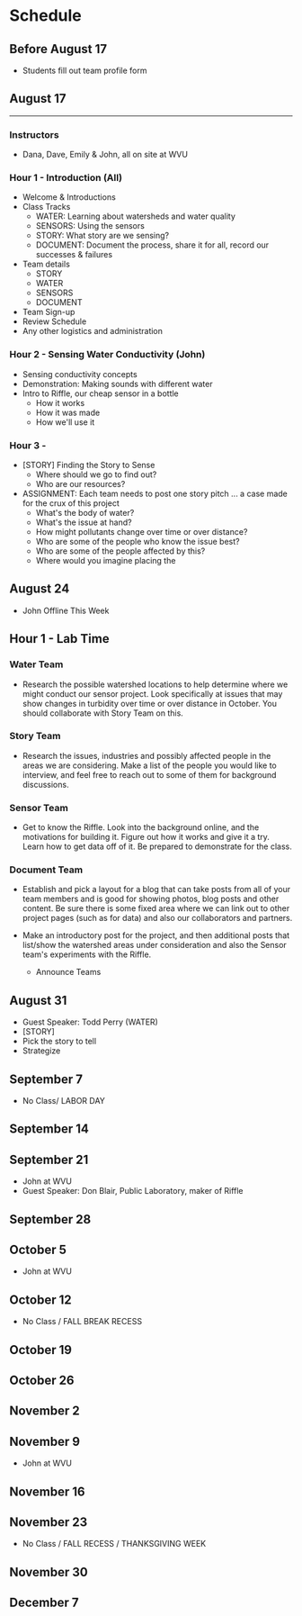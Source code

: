 # Schedule

## Before August 17
  - Students fill out team profile form

## August 17
----
### Instructors
  - Dana, Dave, Emily & John, all on site at WVU 

### Hour 1 - Introduction (All)
  - Welcome & Introductions
  - Class Tracks
    - WATER: Learning about watersheds and water quality
    - SENSORS: Using the sensors
    - STORY: What story are we sensing?
    - DOCUMENT: Document the process, share it for all, record our successes & failures
  - Team details
    - STORY
    - WATER
    - SENSORS
    - DOCUMENT
  - Team Sign-up
  - Review Schedule
  - Any other logistics and administration
    
### Hour 2 - Sensing Water Conductivity (John)
  - Sensing conductivity concepts
  - Demonstration: Making sounds with different water
  - Intro to Riffle, our cheap sensor in a bottle
    - How it works
    - How it was made
    - How we'll use it
  
### Hour 3 - 

  - [STORY] Finding the Story to Sense
    - Where should we go to find out?
    - Who are our resources?
  - ASSIGNMENT: Each team needs to post one story pitch ... a case made for the crux of this project
    - What's the body of water?
    - What's the issue at hand?
    - How might pollutants change over time or over distance?
    - Who are some of the people who know the issue best?
    - Who are some of the people affected by this?
    - Where would you imagine placing the 
  
## August 24
  - John Offline This Week

## Hour 1 - Lab Time

### Water Team
- Research the possible watershed locations to help determine where we might conduct our sensor project. Look specifically at issues that may show changes in turbidity over time or over distance in October. You should collaborate with Story Team on this.

### Story Team
- Research the issues, industries and possibly affected people in the areas we are considering. Make a list of the people you would like to interview, and feel free to reach out to some of them for background discussions.

### Sensor Team
- Get to know the Riffle. Look into the background online, and the motivations for building it. Figure out how it works and give it a try.  Learn how to get data off of it. Be prepared to demonstrate for the class.

### Document Team
- Establish and pick a layout for a blog that can take posts from all of your team members and is good for showing photos, blog posts and other content. Be sure there is some fixed area where we can link out to other project pages (such as for data) and also our collaborators and partners.
- Make an introductory post for the project, and then additional posts that list/show the watershed areas under consideration and also the Sensor team's experiments with the Riffle.

  - Announce Teams
  

  

## August 31
  - Guest Speaker: Todd Perry (WATER)
  - [STORY]
  - Pick the story to tell
  - Strategize 


## September 7 
  - No Class/ LABOR DAY 
  
## September 14

## September 21
  - John at WVU
  - Guest Speaker: Don Blair, Public Laboratory, maker of Riffle

## September 28

## October 5
  - John at WVU
  
## October 12
  - No Class / FALL BREAK RECESS

## October 19

## October 26

## November 2

## November 9
  - John at WVU

## November 16

## November 23
  - No Class / FALL RECESS / THANKSGIVING WEEK

## November 30

## December 7